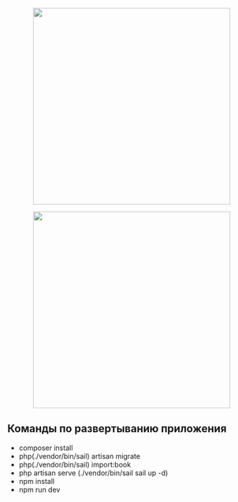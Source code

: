 <p align="center"><a href="https://laravel.com" target="_blank"><img src="https://raw.githubusercontent.com/laravel/art/master/logo-lockup/5%20SVG/2%20CMYK/1%20Full%20Color/laravel-logolockup-cmyk-red.svg" width="400"></a></p>
<p align="center"><a href="https://vuejs.org" target="_blank"><img src="https://upload.wikimedia.org/wikipedia/commons/thumb/9/95/Vue.js_Logo_2.svg/277px-Vue.js_Logo_2.svg.png" width="400"></a></p>

## Команды по развертыванию приложения

- composer install
- php(./vendor/bin/sail) artisan migrate
- php(./vendor/bin/sail) import:book
- php artisan serve (./vendor/bin/sail sail up -d)
- npm install
- npm run dev
